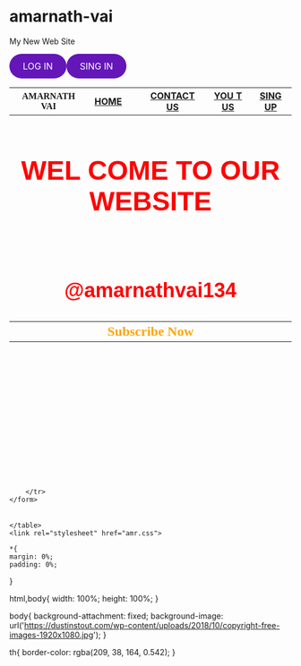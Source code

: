 # amarnath-vai
My New Web Site

<!DOCTYPE html>
<html lang="en">
    <meta charset="UTF-8">
    <meta name="viewport" content="width=device-width, initial-scale=1.0">
<head>
   <title>Amarnath web</title>
   <link rel="stylesheet" href="Web Site -1.css">
</head>
<body background="https://dustinstout.com/wp-content/uploads/2018/10/copyright-free-images-1920x1080.jpg">
    <table border="0" width="100%" height="700px">
        <!--row 0-->
        <style>
            .button-link {
                display: inline-block;
                padding: 12px 24px;
                font-size: 16px;
                text-align: center;
                text-decoration: none;
                border: none;
                border-radius: 112px;
                background-color: #6416b8;
                color: white;
                cursor: pointer;
                transition: background-color 0.3s, box-shadow 0.3s;
            }
            .button-link:hover {
                background-color: #39e31e;
            }
            .button-link:active {
                background-color: #7a0074;
                box-shadow: inset 0 1px 3px rgba(6, 213, 78, 0.888);
            }
            .button-link:focus {
                outline: none;
                box-shadow: 0 0 0 2px rgba(22, 223, 38, 0.5);
            }
        </style>
    </head>
    <body>
        <a href="D:\full Website\loging-4.html" class="button-link">LOG IN</a>
        <a href="D:\full Website\loging-4.html" class="button-link">SING IN</a>
        
           
<!--row 1-->
<div>
    <th><font face="Monton"> AMARNATH VAI</font></th>
    <th><a href="D:\full Website\Web Site -1.html">HOME<th></a>
    <th><a href="C:\Documents\Desktop\full Website\Untitled-1.html">CONTACT US</th></a>
    <th><a href="https://youtube.com/@amarnathvai134?si=_qrVtl1VvwOFBSx7">YOU T US</th></a>
    <th><a href="D:\full Website\loging-4.html">SING UP</th></a>
    

</div>
    <!--row 2-->
<tr>
    <th colspan="6">
        <font color="red" face="Helvetica" size="5">
        <h1> WEL COME TO OUR WEBSITE</h1><br>
        <h2> @amarnathvai134</h2>
    </font>
    </th>
</tr>
    <!--row 3-->
<tr>
    <th colspan="6">
        <font size="5" color="orange" face="Aquire"> Subscribe Now</fontsize>
    </th>
    
 </tr>
 <table>
    <form>
        <tr>
            
        </tr>
    </form>
 </table>
  
    </table>
    <link rel="stylesheet" href="amr.css">

    *{
    margin: 0%;
    padding: 0%;
}

html,body{
    width: 100%;
    height: 100%;
}

body{
    background-attachment: fixed;
    background-image: url('https://dustinstout.com/wp-content/uploads/2018/10/copyright-free-images-1920x1080.jpg');
}




th{
    border-color: rgba(209, 38, 164, 0.542);
}
    
</body>
</html>

